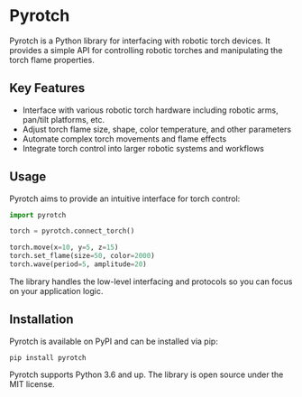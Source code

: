 
# Pyrotch

Pyrotch is a Python library for interfacing with robotic torch devices. It provides a simple API for controlling robotic torches and manipulating the torch flame properties.

## Key Features

- Interface with various robotic torch hardware including robotic arms, pan/tilt platforms, etc. 
- Adjust torch flame size, shape, color temperature, and other parameters
- Automate complex torch movements and flame effects
- Integrate torch control into larger robotic systems and workflows

## Usage

Pyrotch aims to provide an intuitive interface for torch control:

```python
import pyrotch

torch = pyrotch.connect_torch()

torch.move(x=10, y=5, z=15) 
torch.set_flame(size=50, color=2000)
torch.wave(period=5, amplitude=20)
```

The library handles the low-level interfacing and protocols so you can focus on your application logic.

## Installation

Pyrotch is available on PyPI and can be installed via pip:

```
pip install pyrotch
```

Pyrotch supports Python 3.6 and up. The library is open source under the MIT license.
